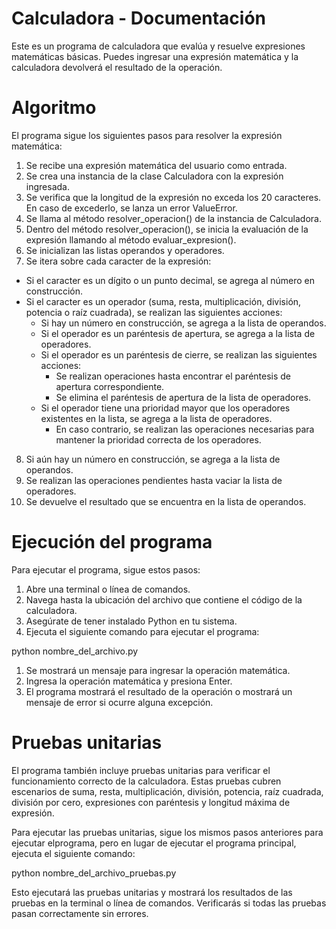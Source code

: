 # Calculadora - Documentación
Este es un programa de calculadora que evalúa y resuelve expresiones matemáticas básicas. Puedes ingresar una expresión matemática y la calculadora devolverá el resultado de la operación.

# Algoritmo
El programa sigue los siguientes pasos para resolver la expresión matemática:

1. Se recibe una expresión matemática del usuario como entrada.
2. Se crea una instancia de la clase Calculadora con la expresión ingresada.
3. Se verifica que la longitud de la expresión no exceda los 20 caracteres. En caso de excederlo, se lanza un error ValueError.
4. Se llama al método resolver_operacion() de la instancia de Calculadora.
5. Dentro del método resolver_operacion(), se inicia la evaluación de la expresión llamando al método evaluar_expresion().
6. Se inicializan las listas operandos y operadores.
7. Se itera sobre cada caracter de la expresión:
  * Si el caracter es un dígito o un punto decimal, se agrega al número en construcción.
  * Si el caracter es un operador (suma, resta, multiplicación, división, potencia o raíz cuadrada), se realizan las siguientes acciones:
    * Si hay un número en construcción, se agrega a la lista de operandos.
    * Si el operador es un paréntesis de apertura, se agrega a la lista de operadores.
    * Si el operador es un paréntesis de cierre, se realizan las siguientes acciones:
      * Se realizan operaciones hasta encontrar el paréntesis de apertura correspondiente.
      * Se elimina el paréntesis de apertura de la lista de operadores.
    * Si el operador tiene una prioridad mayor que los operadores existentes en la lista, se agrega a la lista de operadores.
      * En caso contrario, se realizan las operaciones necesarias para mantener la prioridad correcta de los operadores.
8. Si aún hay un número en construcción, se agrega a la lista de operandos.
9. Se realizan las operaciones pendientes hasta vaciar la lista de operadores.
10. Se devuelve el resultado que se encuentra en la lista de operandos.

# Ejecución del programa
Para ejecutar el programa, sigue estos pasos:

1. Abre una terminal o línea de comandos.
2. Navega hasta la ubicación del archivo que contiene el código de la calculadora.
3. Asegúrate de tener instalado Python en tu sistema.
4. Ejecuta el siguiente comando para ejecutar el programa:

python nombre_del_archivo.py

1. Se mostrará un mensaje para ingresar la operación matemática.
2. Ingresa la operación matemática y presiona Enter.
3. El programa mostrará el resultado de la operación o mostrará un mensaje de error si ocurre alguna excepción.

# Pruebas unitarias

El programa también incluye pruebas unitarias para verificar el funcionamiento correcto de la calculadora. Estas pruebas cubren escenarios de suma, resta, multiplicación, división, potencia, raíz cuadrada, división por cero, expresiones con paréntesis y longitud máxima de expresión.

Para ejecutar las pruebas unitarias, sigue los mismos pasos anteriores para ejecutar elprograma, pero en lugar de ejecutar el programa principal, ejecuta el siguiente comando:

python nombre_del_archivo_pruebas.py

Esto ejecutará las pruebas unitarias y mostrará los resultados de las pruebas en la terminal o línea de comandos. Verificarás si todas las pruebas pasan correctamente sin errores.
